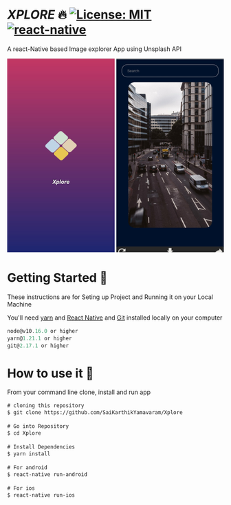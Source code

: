 # **_XPLORE_** 🔥 [![License: MIT](https://img.shields.io/badge/License-MIT-yellow.svg)](https://opensource.org/licenses/MIT) [![react-native](https://img.shields.io/badge/react--native-0.62.2-blue)](https://img.shields.io/badge/react--native-0.62.2-blue)

A react-Native based Image explorer App using Unsplash API

<img src="/Screenshots/SplashScreen.jpg" height="450" width="250"  > <img src="/Screenshots/ZoomedOutImgWithOptions.jpg" height="450" width="250"  >

# Getting Started 🚀

These instructions are for Seting up Project and Running it on your Local Machine

You'll need [yarn](https://classic.yarnpkg.com/en/ 'Yarn documentation') and [React Native](https://reactnative.dev/ 'React Native documentation') and [Git](https://git-scm.com/ 'Git Homepage') installed locally on your computer

```javascript
node@v10.16.0 or higher
yarn@1.21.1 or higher
git@2.17.1 or higher
```

# How to use it 🔧

From your command line clone, install and run app

```
# cloning this repository
$ git clone https://github.com/SaiKarthikYamavaram/Xplore

# Go into Repository
$ cd Xplore

# Install Dependencies
$ yarn install

# For android
$ react-native run-android

# For ios
$ react-native run-ios
```
